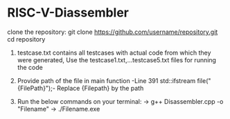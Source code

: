 # RISC-V-Diassembler
clone the repository:
  git clone https://github.com/username/repository.git
  cd repository

1.  testcase.txt contains all testcases with actual code from which they were generated, 
    Use the testcase1.txt,...testcase5.txt files for running the code

2. Provide path of the file in main function -Line 391 
    std::ifstream file("{FilePath}");- Replace {Filepath} by the path

3. Run the below commands on your terminal:
    -> g++ Disassembler.cpp -o "Filename"
    -> ./Filename.exe
